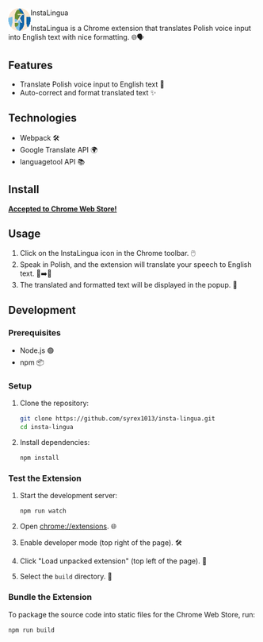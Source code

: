 #

<img src="public/icons/icon48.png" width="45" align="left"> InstaLingua

InstaLingua is a Chrome extension that translates Polish voice input into English text with nice formatting. 🌐🗣️

## Features

- Translate Polish voice input to English text 🔄
- Auto-correct and format translated text ✨

## Technologies

- Webpack 🛠️
- Google Translate API 🌍
- languagetool API 📚

## Install

[**Accepted to Chrome Web Store!**](https://chromewebstore.google.com/detail/instalingua/nffpiemmlffilpllflcngbndhahoghhl?authuser=0&hl=pl)

## Usage

1. Click on the InstaLingua icon in the Chrome toolbar. 🖱️
2. Speak in Polish, and the extension will translate your speech to English text. 🎤➡️📝
3. The translated and formatted text will be displayed in the popup. 📄

## Development

### Prerequisites

- Node.js 🟢
- npm 📦

### Setup

1. Clone the repository:

   ```sh
   git clone https://github.com/syrex1013/insta-lingua.git
   cd insta-lingua
   ```

2. Install dependencies:
   ```sh
   npm install
   ```

### Test the Extension

1. Start the development server:

   ```sh
   npm run watch
   ```

2. Open [chrome://extensions](chrome://extensions). 🌐
3. Enable developer mode (top right of the page). 🛠️
4. Click "Load unpacked extension" (top left of the page). 📂
5. Select the `build` directory. 📁

### Bundle the Extension

To package the source code into static files for the Chrome Web Store, run:

```sh
npm run build
```

